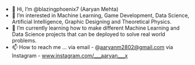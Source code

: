 - 👋 Hi, I’m @blazingphoenix7 (Aaryan Mehta)
- 👀 I’m interested in Machine Learning, Game Development, Data Science, Artificial Intelligence, Graphic Designing and Theoretical Physics.
- 🌱 I’m currently learning how to make different Machine Learning and Data Science projects that can be deployed to solve real world problems.
- 📫 How to reach me ... via email - @aaryanm2802@gmail.com
                         via Instagram - www.instagram.com/___aaryan___x
